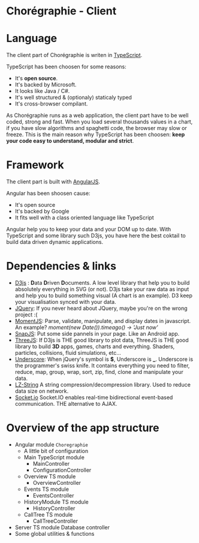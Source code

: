 Chorégraphie - Client
=====================

# Language

The client part of Chorégraphie is writen in [TypeScript](http://www.typescriptlang.org/).

TypeScript has been choosen for some reasons:

* It's **open source**.
* It's backed by Microsoft.
* It looks like Java / C#.
* It's well structured & (optionaly) staticaly typed
* It's cross-browser compilant.

As Chorégraphie runs as a web application, the client part have to be well coded, strong and fast. When you load several thousands values in a chart, if you have slow algorithms and spaghetti code, the browser may slow or freeze.
This is the main reason why TypeScript has been choosen: **keep your code easy to understand, modular and strict**.

# Framework

The client part is built with [AngularJS](https://angularjs.org/). 

Angular has been shoosen cause:

* It's open source
* It's backed by Google
* It fits well with a class oriented language like TypeScript

Angular help you to keep your data and your DOM up to date. With TypeScript and some library such D3js, you have here the best coktail to build data driven dynamic applications.


# Dependencies & links

* [D3js](http://d3js.org/) :  **D**ata **D**riven **D**ocuments. A low level library that help you to build absolutely everything in SVG (or not). D3js take your raw data as input and help you to build something visual (A chart is an example). D3 keep your visualisation synced with your data.
* [JQuery](http://jquery.com/):  If you never heard about JQuery, maybe you're on the wrong project :(
* [MomentJS](http://momentjs.com/):  Parse, validate, manipulate, and display dates in javascript. An example? *moment(new Date()).timeago() -> 'Just now'*
* [SnapJS](http://jakiestfu.github.io/Snap.js/demo/apps/toggles.html):  Put some side pannels in your page. Like an Android app.
* [ThreeJS](http://threejs.org/):  If D3js is THE good library to plot data, ThreeJS is THE good library to build **3D** apps, games, charts and everything. Shaders, particles, collisions, fluid simulations, etc...
* [Underscore](http://underscorejs.org/):  When jQuery's symbol is **$**, Underscore is **_**. Underscore is the programmer's swiss knife. It contains everything you need to filter, reduce, map, group, wrap, sort, zip, find, clone and manipulate your data.
* [LZ-String](http://pieroxy.net/blog/pages/lz-string/index.html) A string compression/decompression library. Used to reduce data size on network.
* [Socket.io](http://socket.io/) Socket.IO enables real-time bidirectional event-based communication. THE alternative to AJAX.

# Overview of the app structure

* Angular module `Choregraphie`
	* A little bit of configuration
	* Main TypeScript module
		* MainController
		* ConfigurationController
	* Overview TS module
		* OverviewController
	* Events TS module
		* EventsController
	* HistoryModule TS module 
		* HistoryController
	* CallTree TS module
		* CallTreeController
* Server TS module
	Database controller
* Some global utilities & functions
